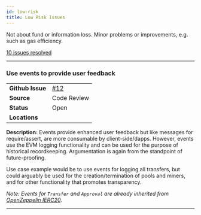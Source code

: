 ```yaml
---
id: low-risk
title: Low Risk Issues
---
```


Not about fund or information loss. Minor problems or improvements, e.g. such as gas efficiency.

[10 issues resolved](issues/resolved.md)

---

### Use events to provide user feedback

|   |   |
|---|---|
| **Github Issue**  | [#12](https://github.com/Superalgos/ALGOToken/issues/12)  |
| **Source**  | Code Review |
| **Status**  | Open  |
| **Locations** |  |

**Description:**
Events provide enhanced user feedback  but like  messages for require/assert, are more consumable by client-side/dapps. However, events use the EVM logging functionality and can be used for the purpose of historical recordkeeping.  Argumentation is again from the standpoint of future-proofing. 

Use case example would be to use events for logging all transfers, but could arguably be used for the creation/termination of pools and miners, and for other functionality that promotes transparency. 

_Note: Events for `Transfer` and `Approval` are already inherited from [OpenZeppelin IERC20](https://github.com/OpenZeppelin/openzeppelin-solidity/blob/v2.0.0/contracts/token/ERC20/IERC20.sol)._

---